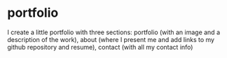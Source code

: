 # portfolio
I create a little portfolio with three sections: portfolio (with an image and a description of the work), about (where I present me and add links to my github repository and resume), contact (with all my contact info)
